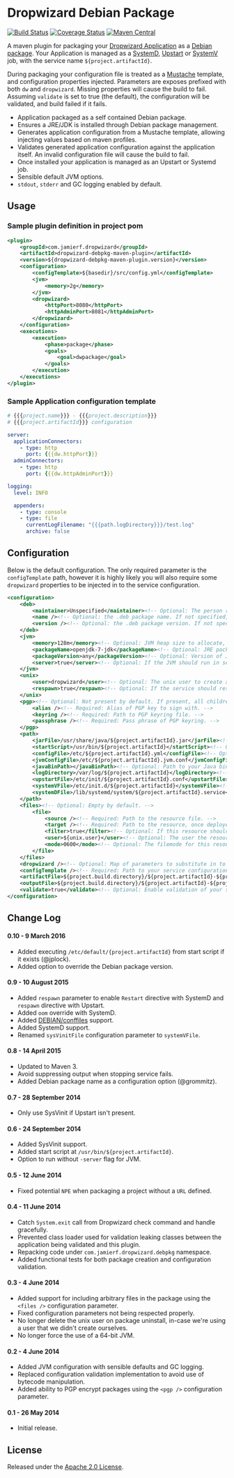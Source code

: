 # Dropwizard Debian Package
[![Build Status](https://api.travis-ci.org/reines/dropwizard-debpkg-maven-plugin.png?branch=master)](https://travis-ci.org/reines/dropwizard-debpkg-maven-plugin?branch=master)
[![Coverage Status](https://coveralls.io/repos/reines/dropwizard-debpkg-maven-plugin/badge.png?branch=master)](https://coveralls.io/r/reines/dropwizard-debpkg-maven-plugin?branch=master)
[![Maven Central](https://maven-badges.herokuapp.com/maven-central/com.jamierf.dropwizard/dropwizard-debpkg-maven-plugin/badge.png)](https://maven-badges.herokuapp.com/maven-central/com.jamierf.dropwizard/dropwizard-debpkg-maven-plugin)

A maven plugin for packaging your [Dropwizard Application](http://dropwizard.github.io/dropwizard) as a [Debian package](http://en.wikipedia.org/wiki/Deb_\(file_format\)). Your Application is managed as a [SystemD](https://en.wikipedia.org/wiki/Systemd), [Upstart](https://en.wikipedia.org/wiki/Upstart) or [SystemV](https://en.wikipedia.org/wiki/Init#SysV-style) job, with the service name `${project.artifactId}`.

During packaging your configuration file is treated as a [Mustache](http://mustache.github.io) template, and configuration properties injected. Parameters are exposes prefixed with both `dw` and `dropwizard`. Missing properties will cause the build to fail.
Assuming `validate` is set to true (the default), the configuration will be validated, and build failed if it fails.

* Application packaged as a self contained Debian package.
* Ensures a JRE/JDK is installed through Debian package management.
* Generates application configuration from a Mustache template, allowing injecting values based on maven profiles.
* Validates generated application configuration against the application itself. An invalid configuration file will cause the build to fail.
* Once installed your application is managed as an Upstart or Systemd job.
* Sensible default JVM options.
* `stdout`, `stderr` and GC logging enabled by default.

## Usage

### Sample plugin definition in project pom

```xml
<plugin>
    <groupId>com.jamierf.dropwizard</groupId>
    <artifactId>dropwizard-debpkg-maven-plugin</artifactId>
    <version>${dropwizard-debpkg-maven-plugin.version}</version>
    <configuration>
        <configTemplate>${basedir}/src/config.yml</configTemplate>
        <jvm>
            <memory>2g</memory>
        </jvm>
        <dropwizard>
            <httpPort>8080</httpPort>
            <httpAdminPort>8081</httpAdminPort>
        </dropwizard>
    </configuration>
    <executions>
        <execution>
            <phase>package</phase>
            <goals>
                <goal>dwpackage</goal>
            </goals>
        </execution>
    </executions>
</plugin>
```

### Sample Application configuration template

```yaml
# {{{project.name}}} - {{{project.description}}}
# {{{project.artifactId}}} configuration

server:
  applicationConnectors:
    - type: http
      port: {{{dw.httpPort}}}
  adminConnectors:
    - type: http
      port: {{{dw.httpAdminPort}}}

logging:
  level: INFO

  appenders:
    - type: console
    - type: file
      currentLogFilename: "{{{path.logDirectory}}}/test.log"
      archive: false
```

## Configuration

Below is the default configuration. The only required parameter is the `configTemplate` path, however it is highly likely you will also require some `dropwizard` properties to be injected in to the service configuration.

```xml
<configuration>
    <deb>
        <maintainer>Unspecified</maintainer><!-- Optional: The person responsible for this service. -->
        <name /><!-- Optional: the .deb package name. If not specified, project.artifactId is used. -->
        <version /><!-- Optional: the .deb package version. If not specified, project.version is used. -->
    </deb>
    <jvm>
        <memory>128m</memory><!-- Optional: JVM heap size to allocate, once deployed. -->
        <packageName>openjdk-7-jdk</packageName><!-- Optional: JRE package to ensure installed as part of deployment. -->
        <packageVersion>any</packageVersion><!-- Optional: Version of JRE package to require, defaults to the latest. -->
        <server>true</server><!-- Optional: If the JVM should run in server mode. -->
    </jvm>
    <unix>
        <user>dropwizard</user><!-- Optional: The unix user to create and run as. -->
        <respawn>true</respawn><!-- Optional: If the service should respawn upon exit (not supported for SystemV). -->
    </unix>
    <pgp><!-- Optional: Not present by default. If present, all children are required. -->
        <alias /><!-- Required: Alias of PGP key to sign with. -->
        <keyring /><!-- Required: Path to PGP keyring file. -->
        <passphrase /><!-- Required: Pass phrase of PGP keyring. -->
    </pgp>
    <path>
        <jarFile>/usr/share/java/${project.artifactId}.jar</jarFile><!-- Optional: Path to the service jar, once deployed. -->
        <startScript>/usr/bin/${project.artifactId}</startScript><!-- Optional Path to the start script, once deployed. -->
        <configFile>/etc/${project.artifactId}.yml</configFile><!-- Optional: Path to your service configuration, once deployed. -->
        <jvmConfigFile>/etc/${project.artifactId}.jvm.conf</jvmConfigFile><!-- Optional: Path to your JVM parameter configuration, once deployed. -->
        <javaBinPath></javaBinPath><!-- Optional: Path to your Java binary, once deployed. -->
        <logDirectory>/var/log/${project.artifactId}</logDirectory><!-- Optional: Directory for service logs, once deployed. -->
        <upstartFile>/etc/init/${project.artifactId}.conf</upstartFile><!-- Optional: Path to the service upstart configuration, once deployed. -->
        <systemVFile>/etc/init.d/${project.artifactId}</systemVFile><!-- Optional: Path to the service init configuration, once deployed. -->
        <systemDFile>/lib/systemd/system/${project.artifactId}.service</systemDFile><!-- Optional: Path to the service systemd configuration, once deployed. -->
    </path>
    <files><!-- Optional: Empty by default. -->
        <file>
            <source /><!-- Required: Path to the resource file. -->
            <target /><!-- Required: Path to the resource, once deployed. -->
            <filter>true</filter><!-- Optional: If this resource should be treated as a template. -->
            <user>${unix.user}</user><!-- Optional: The user the resource should be owned by. -->
            <mode>0600</mode><!-- Optional: The filemode for this resource. -->
        </file>
    </files>
    <dropwizard /><!-- Optional: Map of parameters to substitute in to your configuration template on packaging. -->
    <configTemplate /><!-- Required: Path to your service configuration template. -->
    <artifactFile>${project.build.directory}/${project.artifactId}-${project.version}.jar</artifactFile><!-- Optional: Path to the service jar to package. -->
    <outputFile>${project.build.directory}/${project.artifactId}-${project.version}.deb</outputFile><!-- Optional: The path to output the Debian package to. -->
    <validate>true</validate><!-- Optional: Enable validation of your service configuration at package time. -->
</configuration>
```

## Change Log

#### 0.10 - 9 March 2016

* Added executing `/etc/default/{project.artifactId}` from start script if it exists (@jplock).
* Added option to override the Debian package version.

#### 0.9 - 10 August 2015

* Added `respawn` parameter to enable `Restart` directive with SystemD and `respawn` directive with Upstart.
* Added `oom` override with SystemD.
* Added [DEBIAN/conffiles](https://www.debian.org/doc/manuals/maint-guide/dother.en.html#conffiles) support.
* Added SystemD support.
* Renamed `sysVinitFile` configuration parameter to `systemVFile`.

#### 0.8 - 14 April 2015

* Updated to Maven 3.
* Avoid suppressing output when stopping service fails.
* Added Debian package name as a configuration option (@grommitz).

#### 0.7 - 28 September 2014

* Only use SysVinit if Upstart isn't present.

#### 0.6 - 24 September 2014

* Added SysVinit support.
* Added start script at `/usr/bin/${project.artifactId}`.
* Option to run without `-server` flag for JVM.

#### 0.5 - 12 June 2014

* Fixed potential `NPE` when packaging a project without a `URL` defined.

#### 0.4 - 11 June 2014

* Catch `System.exit` call from Dropwizard check command and handle gracefully.
* Prevented class loader used for validation leaking classes between the application being validated and this plugin.
* Repacking code under `com.jamierf.dropwizard.debpkg` namespace.
* Added functional tests for both package creation and configuration validation.

#### 0.3 - 4 June 2014

* Added support for including arbitrary files in the package using the `<files />` configuration parameter.
* Fixed configuration parameters not being respected properly.
* No longer delete the unix user on package uninstall, in-case we're using a user that we didn't create ourselves.
* No longer force the use of a 64-bit JVM.

#### 0.2 - 4 June 2014

* Added JVM configuration with sensible defaults and GC logging.
* Replaced configuration validation implementation to avoid use of bytecode manipulation.
* Added ability to PGP encrypt packages using the `<pgp />` configuration parameter.

#### 0.1 - 26 May 2014

* Initial release.

## License

Released under the [Apache 2.0 License](LICENSE).

